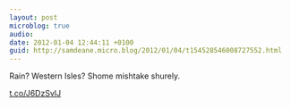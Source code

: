 ```yaml
---
layout: post
microblog: true
audio: 
date: 2012-01-04 12:44:11 +0100
guid: http://samdeane.micro.blog/2012/01/04/t154528546008727552.html
---
```

Rain? Western Isles? Shome mishtake shurely.

[t.co/J6DzSvlJ](http://t.co/J6DzSvlJ)
